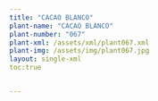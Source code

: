 ```yaml
---
title: "CACAO BLANCO"
plant-name: "CACAO BLANCO"
plant-number: "067"
plant-xml: /assets/xml/plant067.xml
plant-img: /assets/img/plant067.jpg
layout: single-xml
toc:true


---
```

